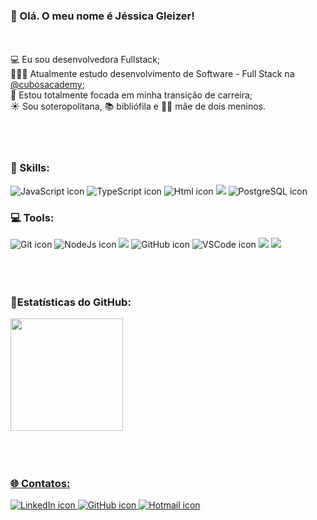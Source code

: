 ### 💜 Olá. O meu nome é Jéssica Gleizer!


<br/>
<br/> 💻 Eu sou desenvolvedora Fullstack;
<br/> 👩🏽‍💻 Atualmente estudo desenvolvimento de Software - Full Stack</i> na <a href="https://github.com/cubos-academy">@cubosacademy</a>;
<br/> 🎯 Estou totalmente focada em minha transição de carreira;
<br/> ☀️ Sou soteropolitana, 📚 bibliófila e 👶👦 mãe de dois meninos.
<br/>
<br/>
<br/>
<br/>



### 🚀 Skills:

<p align=>

<img src="https://img.shields.io/badge/JavaScript-323330?style=for-the-badge&logo=javascript&logoColor=F7DF1E" alt="JavaScript icon">
<img src="https://img.shields.io/badge/TypeScript-007ACC?style=for-the-badge&logo=typescript&logoColor=white" alt="TypeScript icon">
<img src="https://img.shields.io/badge/html5-%23E34F26.svg?style=for-the-badge&logo=html5&logoColor=white" alt="Html icon">
<img src="https://img.shields.io/badge/Express.js-000000?style=for-the-badge&logo=express&logoColor=white">
<img src="https://img.shields.io/badge/PostgreSQL-316192?style=for-the-badge&logo=postgresql&logoColor=white" alt="PostgreSQL icon">




### 💻 Tools:

<p align=>
    
<img src="https://img.shields.io/badge/GIT-E44C30?style=for-the-badge&logo=git&logoColor=white" alt="Git icon">
<img src="https://img.shields.io/badge/Node.js-339933?style=for-the-badge&logo=nodedotjs&logoColor=white" alt="NodeJs icon">
<img src="https://img.shields.io/badge/Insomnia-%235834CC.svg?style=for-the-badge&logo=insomnia&logoColor=white">
<img src="https://img.shields.io/badge/GitHub-100000?style=for-the-badge&logo=github&logoColor=white" alt="GitHub icon">
<img src="https://img.shields.io/badge/VSCode-0078D4?style=for-the-badge&logo=visual%20studio%20code&logoColor=white" alt="VSCode icon">
<img src="https://img.shields.io/badge/Trello-0052CC?style=for-the-badge&logo=trello&logoColor=white">
<img src="https://img.shields.io/badge/-Swagger-%23Clojure?style=for-the-badge&logo=swagger&logoColor=white">



<br/>
<br/>
<br/>
<br/>



### 🌟Estatísticas do GitHub:

<div>
<a href="https://github.com/jessica-dds">
<img height="180em" src="https://github-readme-stats.vercel.app/api/top-langs/?username=jessica-dds&layout=compact&langs_count-16&theme=dracula"/>
</div>
<br/>
<br/>
<br/>




### 🌐 Contatos:

<p align=>
    <a href="https://linkedin.com/in/jessicagleizer">
        <img src="https://img.shields.io/badge/LinkedIn-0077B5?style=for-the-badge&logo=linkedin&logoColor=white" alt="LinkedIn icon" >
    </a>
    <a href="https://github.com/jessica-dds">
        <img src="https://img.shields.io/badge/GitHub-100000?style=for-the-badge&logo=github&logoColor=white" alt="GitHub icon" >
    </a>
    <a href="mailto:jessica.gleizer@hotmail.com">
        <img src="https://img.shields.io/badge/Hotmail-D14836?style=for-the-badge&logo=hotmail&logoColor=white" alt="Hotmail icon" >
<p>
